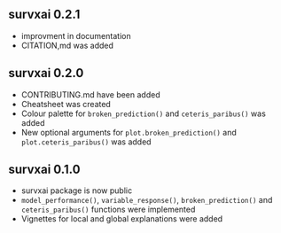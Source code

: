 
survxai 0.2.1
----------------------------------------------------------------
* improvment in documentation
* CITATION,md was added

survxai 0.2.0
----------------------------------------------------------------
* CONTRIBUTING.md have been added
* Cheatsheet was created
* Colour palette for `broken_prediction()` and `ceteris_paribus()` was added
* New optional arguments for `plot.broken_prediction()` and `plot.ceteris_paribus()` was added

survxai 0.1.0
----------------------------------------------------------------
* survxai package is now public
* `model_performance()`, `variable_response()`, `broken_prediction()` and `ceteris_paribus()` functions were implemented
* Vignettes for local and global explanations were added
